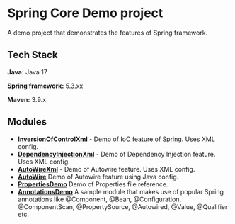 
# Spring Core Demo project

A demo project that demonstrates the features of Spring framework.



## Tech Stack

**Java:** Java 17

**Spring framework:** 5.3.xx

**Maven:** 3.9.x



## Modules
* **[InversionOfControlXml](https://github.com/navrwork/spring-learn/tree/main/SpringCore/InversionOfControlXml)** - Demo of IoC feature of Spring. Uses XML config.
* **[DependencyInjectionXml](https://github.com/navrwork/spring-learn/tree/main/SpringCore/DependencyInjectionXml)** - Demo of Dependency Injection feature. Uses XML config.
* **[AutoWireXml](https://github.com/navrwork/spring-learn/tree/main/SpringCore/AutoWireXml)** - Demo of Autowire feature. Uses XML config.
* **[AutoWire](https://github.com/navrwork/spring-learn/tree/main/SpringCore/AutoWire)** Demo of Autowire feature using Java config.
* **[PropertiesDemo](https://github.com/navrwork/spring-learn/tree/main/SpringCore/PropertiesDemo)** Demo of Properties file reference.
* **[AnnotationsDemo](https://github.com/navrwork/spring-learn/tree/main/SpringCore/AnnotationsDemo)** A sample module that makes use of popular Spring annotations like @Component, @Bean, @Configuration, @ComponentScan, @PropertySource, @Autowired, @Value, @Qualifier etc.

